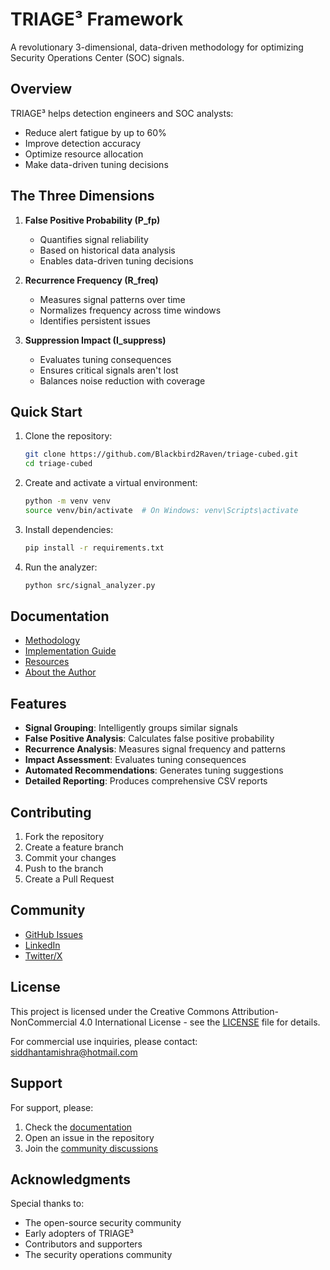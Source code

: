 # TRIAGE³ Framework

A revolutionary 3-dimensional, data-driven methodology for optimizing Security Operations Center (SOC) signals.

## Overview

TRIAGE³ helps detection engineers and SOC analysts:
- Reduce alert fatigue by up to 60%
- Improve detection accuracy
- Optimize resource allocation
- Make data-driven tuning decisions

## The Three Dimensions

1. **False Positive Probability (P_fp)**
   - Quantifies signal reliability
   - Based on historical data analysis
   - Enables data-driven tuning decisions

2. **Recurrence Frequency (R_freq)**
   - Measures signal patterns over time
   - Normalizes frequency across time windows
   - Identifies persistent issues

3. **Suppression Impact (I_suppress)**
   - Evaluates tuning consequences
   - Ensures critical signals aren't lost
   - Balances noise reduction with coverage

## Quick Start

1. Clone the repository:
   ```bash
   git clone https://github.com/Blackbird2Raven/triage-cubed.git
   cd triage-cubed
   ```

2. Create and activate a virtual environment:
   ```bash
   python -m venv venv
   source venv/bin/activate  # On Windows: venv\Scripts\activate
   ```

3. Install dependencies:
   ```bash
   pip install -r requirements.txt
   ```

4. Run the analyzer:
   ```bash
   python src/signal_analyzer.py
   ```

## Documentation

- [Methodology](https://Blackbird2Raven.github.io/triage-cubed/methodology)
- [Implementation Guide](https://Blackbird2Raven.github.io/triage-cubed/implementation)
- [Resources](https://Blackbird2Raven.github.io/triage-cubed/resources)
- [About the Author](https://Blackbird2Raven.github.io/triage-cubed/about)

## Features

- **Signal Grouping**: Intelligently groups similar signals
- **False Positive Analysis**: Calculates false positive probability
- **Recurrence Analysis**: Measures signal frequency and patterns
- **Impact Assessment**: Evaluates tuning consequences
- **Automated Recommendations**: Generates tuning suggestions
- **Detailed Reporting**: Produces comprehensive CSV reports

## Contributing

1. Fork the repository
2. Create a feature branch
3. Commit your changes
4. Push to the branch
5. Create a Pull Request

## Community

- [GitHub Issues](https://github.com/Blackbird2Raven/triage-cubed/issues)
- [LinkedIn](https://www.linkedin.com/in/siddhant-mishra-b190b630/)
- [Twitter/X](https://x.com/SiddhantMishra_)

## License

This project is licensed under the Creative Commons Attribution-NonCommercial 4.0 International License - see the [LICENSE](LICENSE) file for details.

For commercial use inquiries, please contact: [siddhantamishra@hotmail.com](mailto:siddhantamishra@hotmail.com)

## Support

For support, please:
1. Check the [documentation](https://Blackbird2Raven.github.io/triage-cubed/docs)
2. Open an issue in the repository
3. Join the [community discussions](https://github.com/Blackbird2Raven/triage-cubed/issues)

## Acknowledgments

Special thanks to:
- The open-source security community
- Early adopters of TRIAGE³
- Contributors and supporters
- The security operations community
